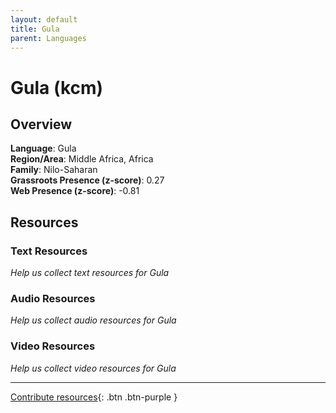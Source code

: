 ```yaml
---
layout: default
title: Gula
parent: Languages
---
```


# Gula (kcm)

## Overview

**Language**: Gula  
**Region/Area**: Middle Africa, Africa  
**Family**: Nilo-Saharan  
**Grassroots Presence (z-score)**: 0.27  
**Web Presence (z-score)**: -0.81  

## Resources

### Text Resources
*Help us collect text resources for Gula*

### Audio Resources
*Help us collect audio resources for Gula*

### Video Resources
*Help us collect video resources for Gula*

---

[Contribute resources](https://forms.office.com/e/1SfLJx3u1r){: .btn .btn-purple }
